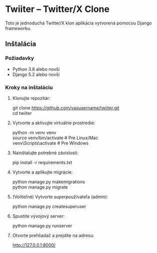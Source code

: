 # Twiiter – Twitter/X Clone

Toto je jednoduchá Twitter/X klon aplikácia vytvorená pomocou Django frameworku.

## Inštalácia

### Požiadavky

- Python 3.8 alebo novší  
- Django 5.2 alebo novší  

### Kroky na inštaláciu

1. Klonujte repozitár:

   git clone https://github.com/vasusername/twiiter.git  
   cd twiiter

2. Vytvorte a aktivujte virtuálne prostredie:

   python -m venv venv  
   source venv/bin/activate  # Pre Linux/Mac  
   venv\Scripts\activate     # Pre Windows

3. Nainštalujte potrebné závislosti:

   pip install -r requirements.txt

4. Vytvorte a aplikujte migrácie:

   python manage.py makemigrations  
   python manage.py migrate

5. (Voliteľné) Vytvorte superpoužívateľa (admin):

   python manage.py createsuperuser

6. Spustite vývojový server:

   python manage.py runserver

7. Otvorte prehliadač a prejdite na adresu:

   http://127.0.0.1:8000/
